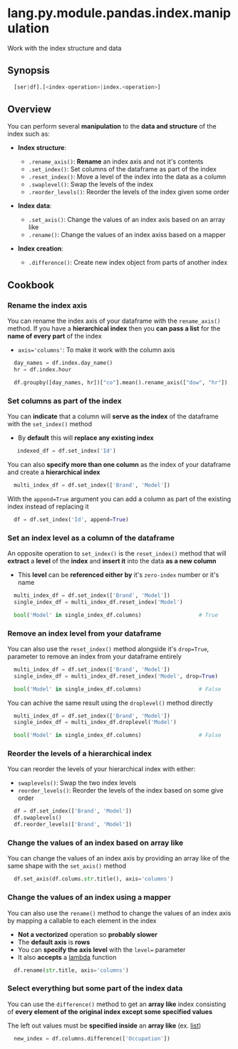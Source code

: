 # lang.py.module.pandas.index.manipulation

Work with the index structure and data

## Synopsis

```py
  [ser|df].[<index-operation>|index.<operation>]
```

## Overview

You can perform several **manipulation** to the **data and structure** of the
index such as:

- **Index structure**:

  - `.rename_axis()`: **Rename** an index axis and not it's contents
  - `.set_index()`: Set columns of the dataframe as part of the index
  - `.reset_index()`: Move a level of the index into the data as a column
  - `.swaplevel()`: Swap the levels of the index
  - `.reorder_levels()`: Reorder the levels of the index given some order

- **Index data**:

  - `.set_axis()`: Change the values of an index axis based on an array like
  - `.rename()`: Change the values of an index axiss based on a mapper

- **Index creation**:

  - `.difference()`: Create new index object from parts of another index

## Cookbook

### Rename the index axis

You can rename the index axis of your dataframe with the `rename_axis()`
method. If you have a **hierarchical index** then you **can pass a list** for the
**name of every part** of the index

- `axis='columns'`: To make it work with the column axis

```py
  day_names = df.index.day_name()
  hr = df.index.hour

  df.groupby([day_names, hr])["co"].mean().rename_axis(["dow", "hr"])
```

### Set columns as part of the index

You can **indicate** that a column will **serve as the index** of the dataframe with
the `set_index()` method

- By **default** this will **replace any existing index**

```py
   indexed_df = df.set_index('Id')
```

You can also **specify more than one column** as the index of your dataframe
and create a **hierarchical index**

```py
  multi_index_df = df.set_index(['Brand', 'Model'])
```

With the `append=True` argument you can add a column as part of the existing
index instead of replacing it

```py
  df = df.set_index('Id', append=True)
```

### Set an index level as a column of the dataframe

An opposite operation to `set_index()` is the `reset_index()` method that will
**extract** a **level** of the **index** and **insert it** into the data **as a
new column**

- This **level** can be **referenced either by** it's `zero-index` number or
  it's name

```py
  multi_index_df = df.set_index(['Brand', 'Model'])
  single_index_df = multi_index_df.reset_index('Model')

  bool('Model' in single_index_df.columns)                  # True
```

### Remove an index level from your dataframe

You can also use the `reset_index()` method alongside it's `drop=True`,
parameter to remove an index from your dataframe entirely

```py
  multi_index_df = df.set_index(['Brand', 'Model'])
  single_index_df = multi_index_df.reset_index('Model', drop=True)

  bool('Model' in single_index_df.columns)                  # False
```

You can achive the same result using the `droplevel()` method directly

```py
  multi_index_df = df.set_index(['Brand', 'Model'])
  single_index_df = multi_index_df.droplevel('Model')

  bool('Model' in single_index_df.columns)                  # False
```

### Reorder the levels of a hierarchical index

You can reorder the levels of your hierarchical index with either:

- `swaplevels()`: Swap the two index levels
- `reorder_levels()`: Reorder the levels of the index based on some give order

```py
  df = df.set_index(['Brand', 'Model'])
  df.swaplevels()
  df.reorder_levels(['Brand', 'Model'])
```

### Change the values of an index based on array like

You can change the values of an index axis by providing an array like of the
same shape with the `set_axis()` method

```py
  df.set_axis(df.colums.str.title(), axis='columns')
```

### Change the values of an index using a mapper

You can also use the `rename()` method to change the values of an index axis by
mapping a callable to each element in the index

- **Not a vectorized** operation so **probably slower**
- The **default axis** is **rows**
- You can **specify the axis level** with the `level=` parameter
- It also **accepts** a [lambda](./8uan.md) function

```py
  df.rename(str.title, axis='columns')
```

### Select everything but some part of the index data

You can use the `difference()` method to get an **array like** index consisting
of **every element of the original index except some specified values**

The left out values must be **specified inside** an **array like** (ex.
[list](./7cxo.md))

```py
  new_index = df.columns.difference(['Occupation'])
```
